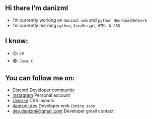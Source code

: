 ## Hi there I’m danizml

*  I’m currently working on `danizml web` and `python NeuronalNetwork`
*  I’m currently learning `python`, `JavaScrypt`, `HTML & CSS`

## I know:

* 🟡: `C#`
* 🟢: `Java`, `C`

## You can follow me on:

* [Discord](https://discord.gg/WgfrE5hwMj) Developer community
* [Instagram](https://www.instagram.com/danizml/) Personal account
* [Uiverse](https://uiverse.io/profile/danizml) CSS layouts
* [danizml.dev](https://danizml.dev/) Developer web `Coming soon`
* dev.danizml@gmail.com Developer gmail contact
